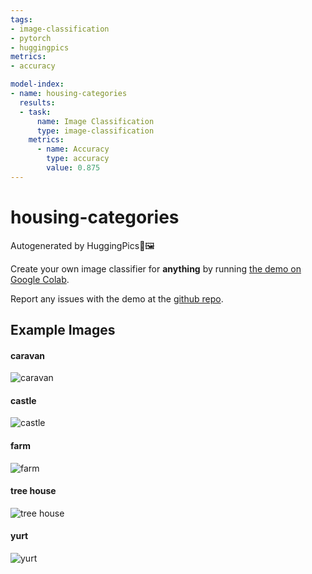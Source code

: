 ```yaml
---
tags:
- image-classification
- pytorch
- huggingpics
metrics:
- accuracy

model-index:
- name: housing-categories
  results:
  - task:
      name: Image Classification
      type: image-classification
    metrics:
      - name: Accuracy
        type: accuracy
        value: 0.875
---
```


# housing-categories


Autogenerated by HuggingPics🤗🖼️

Create your own image classifier for **anything** by running [the demo on Google Colab](https://colab.research.google.com/github/nateraw/huggingpics/blob/main/HuggingPics.ipynb).

Report any issues with the demo at the [github repo](https://github.com/nateraw/huggingpics).


## Example Images


#### caravan

![caravan](images/caravan.jpg)

#### castle

![castle](images/castle.jpg)

#### farm

![farm](images/farm.jpg)

#### tree house

![tree house](images/tree_house.jpg)

#### yurt

![yurt](images/yurt.jpg)